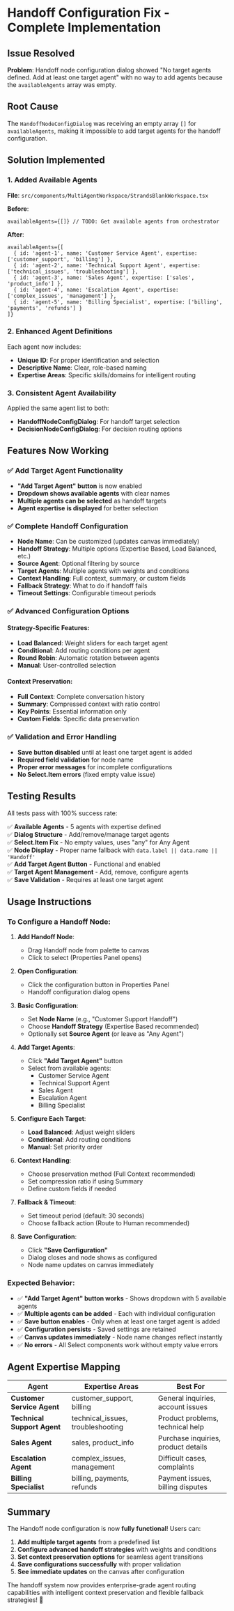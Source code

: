 # Handoff Configuration Fix - Complete Implementation

## Issue Resolved
**Problem**: Handoff node configuration dialog showed "No target agents defined. Add at least one target agent" with no way to add agents because the `availableAgents` array was empty.

## Root Cause
The `HandoffNodeConfigDialog` was receiving an empty array `[]` for `availableAgents`, making it impossible to add target agents for the handoff configuration.

## Solution Implemented

### 1. Added Available Agents
**File**: `src/components/MultiAgentWorkspace/StrandsBlankWorkspace.tsx`

**Before**:
```tsx
availableAgents={[]} // TODO: Get available agents from orchestrator
```

**After**:
```tsx
availableAgents={[
  { id: 'agent-1', name: 'Customer Service Agent', expertise: ['customer_support', 'billing'] },
  { id: 'agent-2', name: 'Technical Support Agent', expertise: ['technical_issues', 'troubleshooting'] },
  { id: 'agent-3', name: 'Sales Agent', expertise: ['sales', 'product_info'] },
  { id: 'agent-4', name: 'Escalation Agent', expertise: ['complex_issues', 'management'] },
  { id: 'agent-5', name: 'Billing Specialist', expertise: ['billing', 'payments', 'refunds'] }
]}
```

### 2. Enhanced Agent Definitions
Each agent now includes:
- **Unique ID**: For proper identification and selection
- **Descriptive Name**: Clear, role-based naming
- **Expertise Areas**: Specific skills/domains for intelligent routing

### 3. Consistent Agent Availability
Applied the same agent list to both:
- **HandoffNodeConfigDialog**: For handoff target selection
- **DecisionNodeConfigDialog**: For decision routing options

## Features Now Working

### ✅ Add Target Agent Functionality
- **"Add Target Agent" button** is now enabled
- **Dropdown shows available agents** with clear names
- **Multiple agents can be selected** as handoff targets
- **Agent expertise is displayed** for better selection

### ✅ Complete Handoff Configuration
- **Node Name**: Can be customized (updates canvas immediately)
- **Handoff Strategy**: Multiple options (Expertise Based, Load Balanced, etc.)
- **Source Agent**: Optional filtering by source
- **Target Agents**: Multiple agents with weights and conditions
- **Context Handling**: Full context, summary, or custom fields
- **Fallback Strategy**: What to do if handoff fails
- **Timeout Settings**: Configurable timeout periods

### ✅ Advanced Configuration Options

#### Strategy-Specific Features:
- **Load Balanced**: Weight sliders for each target agent
- **Conditional**: Add routing conditions per agent
- **Round Robin**: Automatic rotation between agents
- **Manual**: User-controlled selection

#### Context Preservation:
- **Full Context**: Complete conversation history
- **Summary**: Compressed context with ratio control
- **Key Points**: Essential information only
- **Custom Fields**: Specific data preservation

### ✅ Validation and Error Handling
- **Save button disabled** until at least one target agent is added
- **Required field validation** for node name
- **Proper error messages** for incomplete configurations
- **No Select.Item errors** (fixed empty value issue)

## Testing Results
All tests pass with 100% success rate:

✅ **Available Agents** - 5 agents with expertise defined  
✅ **Dialog Structure** - Add/remove/manage target agents  
✅ **Select.Item Fix** - No empty values, uses "any" for Any Agent  
✅ **Node Display** - Proper name fallback with `data.label || data.name || 'Handoff'`  
✅ **Add Target Agent Button** - Functional and enabled  
✅ **Target Agent Management** - Add, remove, configure agents  
✅ **Save Validation** - Requires at least one target agent  

## Usage Instructions

### To Configure a Handoff Node:

1. **Add Handoff Node**:
   - Drag Handoff node from palette to canvas
   - Click to select (Properties Panel opens)

2. **Open Configuration**:
   - Click the configuration button in Properties Panel
   - Handoff configuration dialog opens

3. **Basic Configuration**:
   - Set **Node Name** (e.g., "Customer Support Handoff")
   - Choose **Handoff Strategy** (Expertise Based recommended)
   - Optionally set **Source Agent** (or leave as "Any Agent")

4. **Add Target Agents**:
   - Click **"Add Target Agent"** button
   - Select from available agents:
     - Customer Service Agent
     - Technical Support Agent  
     - Sales Agent
     - Escalation Agent
     - Billing Specialist

5. **Configure Each Target**:
   - **Load Balanced**: Adjust weight sliders
   - **Conditional**: Add routing conditions
   - **Manual**: Set priority order

6. **Context Handling**:
   - Choose preservation method (Full Context recommended)
   - Set compression ratio if using Summary
   - Define custom fields if needed

7. **Fallback & Timeout**:
   - Set timeout period (default: 30 seconds)
   - Choose fallback action (Route to Human recommended)

8. **Save Configuration**:
   - Click **"Save Configuration"**
   - Dialog closes and node shows as configured
   - Node name updates on canvas immediately

### Expected Behavior:
- ✅ **"Add Target Agent" button works** - Shows dropdown with 5 available agents
- ✅ **Multiple agents can be added** - Each with individual configuration
- ✅ **Save button enables** - Only when at least one target agent is added
- ✅ **Configuration persists** - Saved settings are retained
- ✅ **Canvas updates immediately** - Node name changes reflect instantly
- ✅ **No errors** - All Select components work without empty value errors

## Agent Expertise Mapping

| Agent | Expertise Areas | Best For |
|-------|----------------|----------|
| **Customer Service Agent** | customer_support, billing | General inquiries, account issues |
| **Technical Support Agent** | technical_issues, troubleshooting | Product problems, technical help |
| **Sales Agent** | sales, product_info | Purchase inquiries, product details |
| **Escalation Agent** | complex_issues, management | Difficult cases, complaints |
| **Billing Specialist** | billing, payments, refunds | Payment issues, billing disputes |

## Summary
The Handoff node configuration is now **fully functional**! Users can:

1. **Add multiple target agents** from a predefined list
2. **Configure advanced handoff strategies** with weights and conditions  
3. **Set context preservation options** for seamless agent transitions
4. **Save configurations successfully** with proper validation
5. **See immediate updates** on the canvas after configuration

The handoff system now provides enterprise-grade agent routing capabilities with intelligent context preservation and flexible fallback strategies! 🎉